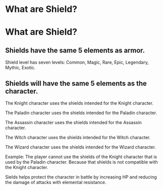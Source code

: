 # What are Shield?

# What are Shield?

## Shields have the same 5 elements as armor.

Shield level has seven levels: Common, Magic, Rare, Epic, Legendary, Mythic, Exotic.

## Shields will have the same 5 elements as the character.

The Knight character uses the shields intended for the Knight character.

The Paladin character uses the shields intended for the Paladin character.

The Assassin character uses the shields intended for the Assassin character.

The Witch character uses the shields intended for the Witch character.

The Wizard character uses the shields intended for the Wizard character.

Example: The player cannot use the shields of the Knight character that is used by the Paladin character. Because that shields is not compatible with the Knight character.

Sields helps protect the character in battle by increasing HP and reducing the damage of attacks with elemental resistance.
